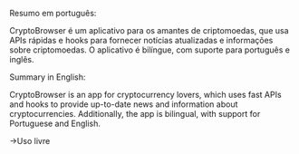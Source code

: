 Resumo em português:

CryptoBrowser é um aplicativo para os amantes de criptomoedas, que usa APIs rápidas e hooks para fornecer notícias atualizadas e informações sobre criptomoedas. O aplicativo é bilíngue, com suporte para português e inglês. 

Summary in English:

CryptoBrowser is an app for cryptocurrency lovers, which uses fast APIs and hooks to provide up-to-date news and information about cryptocurrencies. Additionally, the app is bilingual, with support for Portuguese and English.

->Uso livre
